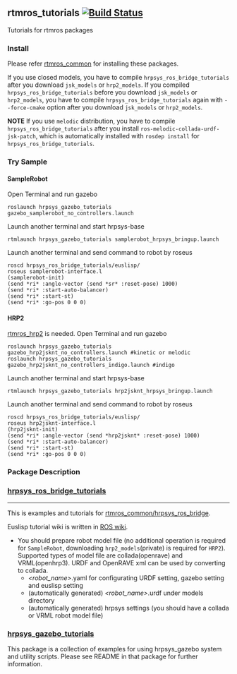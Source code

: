 rtmros_tutorials  [![Build Status](https://travis-ci.org/start-jsk/rtmros_tutorials.png)](https://travis-ci.org/start-jsk/rtmros_tutorials)
--------------

Tutorials for rtmros packages

### Install

Please refer [rtmros_common] for installing these packages.

If you use closed models, you have to compile `hrpsys_ros_bridge_tutorials` after you download `jsk_models` or `hrp2_models`. If you compiled `hrpsys_ros_bridge_tutorials` before you download `jsk_models` or `hrp2_models`, you have to compile `hrpsys_ros_bridge_tutorials` again with `--force-cmake` option after you download `jsk_models` or `hrp2_models`.

**NOTE** If you use `melodic` distribution, you have to compile `hrpsys_ros_bridge_tutorials` after you install `ros-melodic-collada-urdf-jsk-patch`, which is automatically installed with `rosdep install` for `hrpsys_ros_bridge_tutorials`.

### Try Sample
#### SampleRobot
Open Terminal and run gazebo

```
roslaunch hrpsys_gazebo_tutorials gazebo_samplerobot_no_controllers.launch
```
Launch another terminal and start hrpsys-base
```
rtmlaunch hrpsys_gazebo_tutorials samplerobot_hrpsys_bringup.launch
```
Launch another terminal and send command to robot by roseus
```
roscd hrpsys_ros_bridge_tutorials/euslisp/
roseus samplerobot-interface.l
(samplerobot-init)
(send *ri* :angle-vector (send *sr* :reset-pose) 1000)
(send *ri* :start-auto-balancer)
(send *ri* :start-st)
(send *ri* :go-pos 0 0 0)
```

#### HRP2
[rtmros_hrp2](private) is needed.
Open Terminal and run gazebo

```
roslaunch hrpsys_gazebo_tutorials gazebo_hrp2jsknt_no_controllers.launch #kinetic or melodic
roslaunch hrpsys_gazebo_tutorials gazebo_hrp2jsknt_no_controllers_indigo.launch #indigo
```
Launch another terminal and start hrpsys-base
```
rtmlaunch hrpsys_gazebo_tutorials hrp2jsknt_hrpsys_bringup.launch
```
Launch another terminal and send command to robot by roseus
```
roscd hrpsys_ros_bridge_tutorials/euslisp/
roseus hrp2jsknt-interface.l
(hrp2jsknt-init)
(send *ri* :angle-vector (send *hrp2jsknt* :reset-pose) 1000)
(send *ri* :start-auto-balancer)
(send *ri* :start-st)
(send *ri* :go-pos 0 0 0)
```


### Package Description

### [hrpsys_ros_bridge_tutorials]
--------------
This is examples and tutorials for [rtmros_common/hrpsys_ros_bridge](https://github.com/start-jsk/rtmros_common).

Euslisp tutorial wiki is written in [ROS wiki](http://wiki.ros.org/rtmros_common/Tutorials/WorkingWithEusLisp).

- You should prepare robot model file (no additional operation is required for `SampleRobot`, downloading `hrp2_models`(private) is required for `HRP2`). Supported types of model file are collada(openrave) and VRML(openhrp3). URDF and OpenRAVE xml can be used by converting to collada.
    - *&lt;robot_name&gt;*.yaml for configurating URDF setting, gazebo setting and euslisp setting
    - (automatically generated) *&lt;robot_name&gt;*.urdf under models directory
    - (automatically generated) hrpsys settings (you should have a collada or VRML robot model file)

### [hrpsys_gazebo_tutorials]

This package is a collection of examples for using hrpsys_gazebo system and utility scripts.
Please see README in that package for further information.

[rtmros_common]:https://github.com/start-jsk/rtmros_common
[hrpsys_gazebo_tutorials]:https://github.com/start-jsk/rtmros_tutorials/tree/master/hrpsys_gazebo_tutorials
[hrpsys_ros_bridge_tutorials]:https://github.com/start-jsk/rtmros_tutorials/tree/master/hrpsys_ros_bridge_tutorials
[rtmros_hrp2]:https://github.com/start-jsk/rtmros_hrp2
